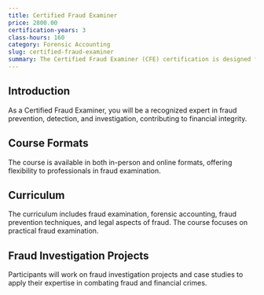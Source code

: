 ```yaml
---
title: Certified Fraud Examiner
price: 2800.00
certification-years: 3
class-hours: 160
category: Forensic Accounting
slug: certified-fraud-examiner
summary: The Certified Fraud Examiner (CFE) certification is designed for professionals specializing in fraud prevention, detection, and investigation. This comprehensive course covers fraud examination, forensic accounting, and fraud prevention techniques. It equips candidates with the skills needed to combat fraud and financial crimes.
---
```


## Introduction

As a Certified Fraud Examiner, you will be a recognized expert in fraud prevention, detection, and investigation, contributing to financial integrity.

## Course Formats

The course is available in both in-person and online formats, offering flexibility to professionals in fraud examination.

## Curriculum

The curriculum includes fraud examination, forensic accounting, fraud prevention techniques, and legal aspects of fraud. The course focuses on practical fraud examination.

## Fraud Investigation Projects

Participants will work on fraud investigation projects and case studies to apply their expertise in combating fraud and financial crimes.

